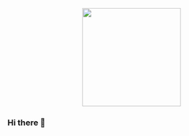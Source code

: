 <div id="header" align="center" style="border-radius: 50%">
  <img src="https://media.tenor.com/KI2KjhUH6r8AAAAd/hacker-hack.gif" width="200"/>
</div>

### Hi there 👋

<!--
**Permyakov-Dmitriy/Permyakov-Dmitriy** is a ✨ _special_ ✨ repository because its `README.md` (this file) appears on your GitHub profile.

Here are some ideas to get you started:

- 🔭 I’m currently working on ...
- 🌱 I’m currently learning ...
- 👯 I’m looking to collaborate on ...
- 🤔 I’m looking for help with ...
- 💬 Ask me about ...
- 📫 How to reach me: ...
- 😄 Pronouns: ...
- ⚡ Fun fact: ...
-->

